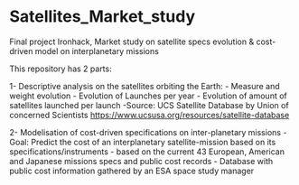 # Satellites_Market_study

Final project Ironhack, Market study on satellite specs evolution &amp; cost-driven model on interplanetary missions


This repository has 2 parts:

1-  Descriptive analysis on the satellites orbiting the Earth:
    - Measure and weight evolution
    - Evolution of Launches per year 
    - Evolution of amount of satellites launched per launch
    -Source:  UCS Satellite Database by Union of concerned Scientists
              https://www.ucsusa.org/resources/satellite-database
        
    
2- Modelisation of cost-driven specifications on inter-planetary missions
    - Goal: Predict the cost of an interplanetary satellite-mission based on its specifications/instruments
    - based on the current 43 European, American and Japanese missions specs and public cost records
    - Database with public cost information gathered by an ESA space study manager

